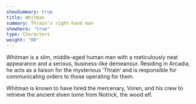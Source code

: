 ```yaml
---
showSummary: true
title: Whitman
summary: Thrain's right-hand man
showhero: "true"
type: Characters
weight: "80"
---
```

Whitman is a slim, middle-aged human man with a meticulously neat appearance and a serious, business-like demeanour. Residing in Arcadia, he acts as a liaison for the mysterious ‘Thrain’ and is responsible for communicating orders to those operating for them. 

Whitman is known to have hired the mercenary, Voren, and his crew to retrieve the ancient elven tome from Notrick, the wood elf.

